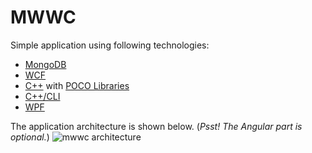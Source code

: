 # MWWC
Simple application using following technologies: 
* [MongoDB](https://www.mongodb.org/)
* [WCF](https://msdn.microsoft.com/en-us/library/ms731082(v=vs.110).aspx)
* [C++](http://www.cplusplus.com/) with [POCO Libraries](http://pocoproject.org/)
* [C++/CLI](https://msdn.microsoft.com/en-us/library/68td296t.aspx)
* [WPF](https://msdn.microsoft.com/en-us/library/aa663364.aspx)

The application architecture is shown below. (*Psst! The Angular part is optional.*)
![mwwc architecture](https://cloud.githubusercontent.com/assets/17120764/15005875/2a340478-11f4-11e6-9fca-2801cb536ac4.png)
